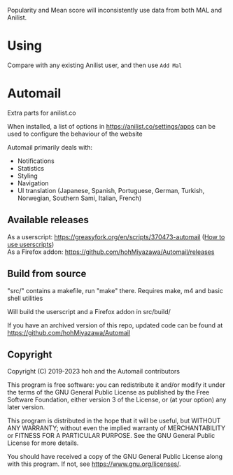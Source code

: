 Popularity and Mean score will inconsistently use data from both MAL and Anilist.

# Using
Compare with any existing Anilist user, and then use `Add Mal`


# Automail
Extra parts for anilist.co

When installed, a list of options in https://anilist.co/settings/apps can be used to configure the behaviour of the website

Automail primarily deals with:
- Notifications
- Statistics
- Styling
- Navigation
- UI translation (Japanese, Spanish, Portuguese, German, Turkish, Norwegian, Southern Sami, Italian, French)

## Available releases

As a userscript: https://greasyfork.org/en/scripts/370473-automail ([How to use userscripts](https://greasyfork.org/en/help/installing-user-scripts))  
As a Firefox addon: https://github.com/hohMiyazawa/Automail/releases

## Build from source

"src/" contains a makefile, run "make" there.
Requires make, m4 and basic shell utilities

Will build the userscript and a Firefox addon in src/build/

If you have an archived version of this repo, updated code can be found at
https://github.com/hohMiyazawa/Automail

## Copyright

Copyright (C) 2019-2023 hoh and the Automail contributors

This program is free software: you can redistribute it and/or modify
it under the terms of the GNU General Public License as published by
the Free Software Foundation, either version 3 of the License, or
(at your option) any later version.

This program is distributed in the hope that it will be useful,
but WITHOUT ANY WARRANTY; without even the implied warranty of
MERCHANTABILITY or FITNESS FOR A PARTICULAR PURPOSE. See the
GNU General Public License for more details.

You should have received a copy of the GNU General Public License
along with this program. If not, see <https://www.gnu.org/licenses/>.
